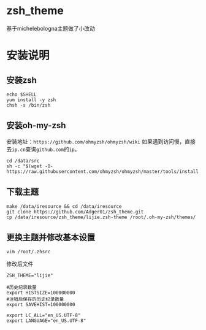 # zsh_theme
基于michelebologna主题做了小改动

# 安装说明

## 安装zsh
```
echo $SHELL
yum install -y zsh
chsh -s /bin/zsh
```

## 安装oh-my-zsh

安装地址：`https://github.com/ohmyzsh/ohmyzsh/wiki`
如果遇到访问慢，直接去`ip.cn`查询`github.com`的`ip`。


```
cd /data/src
sh -c "$(wget -O- https://raw.githubusercontent.com/ohmyzsh/ohmyzsh/master/tools/install.sh)"
```

## 下载主题
```
make /data/iresource && cd /data/iresource  
git clone https://github.com/Adger01/zsh_theme.git
cp /data/iresource/zsh_theme/lijie.zsh-theme /root/.oh-my-zsh/themes/
```

## 更换主题并修改基本设置
```
vim /root/.zhsrc
```
修改后文件
```
ZSH_THEME="lijie"

#历史纪录数量
export HISTSIZE=100000000
#注销后保存的历史纪录数量
export SAVEHIST=100000000

export LC_ALL="en_US.UTF-8"
export LANGUAGE="en_US.UTF-8"

```
